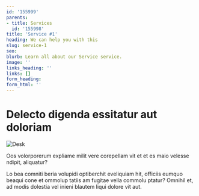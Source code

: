 ```yaml
---
id: '155999'
parents:
- title: Services
  id: '155998'
title: 'Service #1'
heading: We can help you with this
slug: service-1
seo: 
blurb: Learn all about our Service service.
image: ''
links_heading: ''
links: []
form_heading: 
form_html: ''
---
```


# Delecto digenda essitatur aut doloriam
![Desk](https://www.datocms-assets.com/4386/1515763370-desk.jpg)

Oos volorporerum expliame milit vere corepellam vit et et es maio velesse ndipit, aliquatur?

Lo bea comniti beria volupidi optiberchit eveliquiam hit, officiis eumquo beaqui cone et ommolup tatiis am fugitae vella commolu ptatur? Omnihil et, ad modis dolestia vel inieni blautem liqui dolore vit aut.